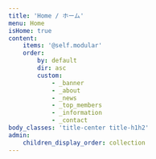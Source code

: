 ```yaml
---
title: 'Home / ホーム'
menu: Home
isHome: true
content:
    items: '@self.modular'
    order:
        by: default
        dir: asc
        custom:
            - _banner
            - _about
            - _news
            - _top_members
            - _information
            - _contact
body_classes: 'title-center title-h1h2'
admin:
    children_display_order: collection
---
```


